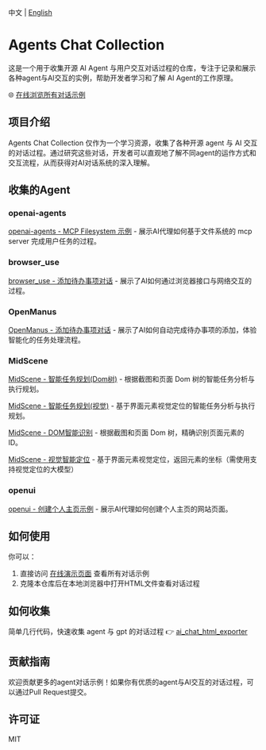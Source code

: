 中文 | [English](README_en.md)

# Agents Chat Collection

这是一个用于收集开源 AI Agent 与用户交互对话过程的仓库，专注于记录和展示各种agent与AI交互的实例，帮助开发者学习和了解 AI Agent的工作原理。

🌐 [在线浏览所有对话示例](https://fishisnow.github.io/agents-prompts-collection/)

## 项目介绍

Agents Chat Collection 仅作为一个学习资源，收集了各种开源 agent 与 AI 交互的对话过程。通过研究这些对话，开发者可以直观地了解不同agent的运作方式和交互流程，从而获得对AI对话系统的深入理解。

## 收集的Agent

### openai-agents

[openai-agents - MCP Filesystem 示例](https://fishisnow.github.io/agents-chat-collection/openai_agents/conversation_filesystem_mcp.html) - 展示AI代理如何基于文件系统的 mcp server 完成用户任务的过程。

### browser_use

[browser_use - 添加待办事项对话](https://fishisnow.github.io/agents-chat-collection/browser_use/conversation_add_todo.html) - 展示了AI如何通过浏览器接口与网络交互的过程。

### OpenManus

[OpenManus - 添加待办事项对话](https://fishisnow.github.io/agents-chat-collection/OpenManus/conversation_add_todo.html) - 展示了AI如何自动完成待办事项的添加，体验智能化的任务处理流程。

### MidScene

[MidScene - 智能任务规划(Dom树)](https://fishisnow.github.io/agents-chat-collection/midscene/conversation_plan_by_domtree.html) - 根据截图和页面 Dom 树的智能任务分析与执行规划。

[MidScene - 智能任务规划(视觉)](https://fishisnow.github.io/agents-chat-collection/midscene/conversation_plan_by_vision.html) - 基于界面元素视觉定位的智能任务分析与执行规划。

[MidScene - DOM智能识别](https://fishisnow.github.io/agents-chat-collection/midscene/conversation_inspect_by_domtree.html) - 根据截图和页面 Dom 树，精确识别页面元素的 ID。

[MidScene - 视觉智能定位](https://fishisnow.github.io/agents-chat-collection/midscene/conversation_inspect_by_vision.html) - 基于界面元素视觉定位，返回元素的坐标（需使用支持视觉定位的大模型）

### openui

[openui - 创建个人主页示例](https://fishisnow.github.io/agents-chat-collection/openui/conversation_create_homepage.html) - 展示AI代理如何创建个人主页的网站页面。

## 如何使用

你可以：
1. 直接访问 [在线演示页面](https://fishisnow.github.io/agents-chat-collection/) 查看所有对话示例
2. 克隆本仓库后在本地浏览器中打开HTML文件查看对话过程

## 如何收集

简单几行代码，快速收集 agent 与 gpt 的对话过程
👉 [ai_chat_html_exporter](https://github.com/fishisnow/ai_chat_html_exporter)

## 贡献指南

欢迎贡献更多的agent对话示例！如果你有优质的agent与AI交互的对话过程，可以通过Pull Request提交。

## 许可证

MIT
